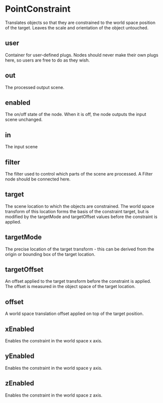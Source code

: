 # PointConstraint

Translates objects so that they are constrained to
the world space position of the target. Leaves the
scale and orientation of the object untouched.

## user

 Container for user-defined plugs. Nodes
should never make their own plugs here,
so users are free to do as they wish.

## out

 The processed output scene.

## enabled

 The on/off state of the node. When it is off, the node outputs the input scene unchanged.

## in

 The input scene

## filter

 The filter used to control which parts of the scene are
processed. A Filter node should be connected here.

## target

 The scene location to which the objects are constrained.
The world space transform of this location forms the basis
of the constraint target, but is modified by the targetMode
and targetOffset values before the constraint is applied.

## targetMode

 The precise location of the target transform - this can be
derived from the origin or bounding box of the target location.

## targetOffset

 An offset applied to the target transform before the constraint
is applied. The offset is measured in the object space of the
target location.

## offset

 A world space translation offset applied on top
of the target position.

## xEnabled

 Enables the constraint in the world space x axis.

## yEnabled

 Enables the constraint in the world space y axis.

## zEnabled

 Enables the constraint in the world space z axis.

